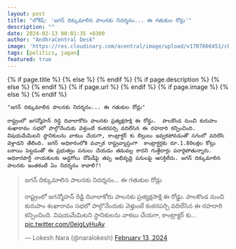 ```yaml
---
layout: post
title: "లోకేష్: 'జగన్ దిక్కుమాలిన పాలనకు నిదర్శనం... ఈ గతుకుల రోడ్లు'"
description: ""
date: 2024-02-13 00:01:35 +0300
author: "AndhraCentral Desk"
image: 'https://res.cloudinary.com/acentral/image/upload/v1707866451/cbn/lokesh_roads_rxgfut.png'
tags: [politics, jagan]
featured: true
---
```


<meta content="{{ site.title }}" property="og:site_name">
{% if page.title %}
  <meta content="{{ page.title }}" property="og:title">
{% else %}
  <meta content="{{ site.title }}" property="og:title">
{% endif %}
{% if page.description %}
  <meta content="{{ page.description }}" property="og:description">
{% else %}
  <meta content="{{ site.description }}" property="og:description">
{% endif %}
{% if page.url %}
  <meta content="{{ site.url }}{{ page.url }}" property="og:url">
{% endif %}
{% if page.image %}
  <meta content="https://res.cloudinary.com/acentral/image/upload/v1707866451/cbn/lokesh_roads_rxgfut.png" property="og:image">
{% else %}
  <meta content="{{ site.url }}/images/og.png" property="og:image">
{% endif %}

```
"జగన్ దిక్కుమాలిన పాలనకు నిదర్శనం... ఈ గతుకుల రోడ్లు"

రాష్ట్రంలో జగన్మోహన్ రెడ్డి దివాలాకోరు పాలనకు ప్రత్యక్షసాక్షి ఈ రోడ్డు.  పాలకొండ నుంచి కురుపాం శంఖారావం సభలో పాల్గొనేందుకు వెళ్తుంటే కంకరపర్చి వదిలేసిన ఈ రహదారి కన్పించింది. విషయమేమిటని స్థానికులను వాకబు చేయగా, కాంట్రాక్టర్ కు బిల్లులు ఇవ్వకపోవడంతో సగంలో వదిలేసి వెళ్లాడని తేలింది. జగన్ అధికారంలోకి వచ్చాక రాష్ట్రవ్యాప్తంగా  కాంట్రాక్టర్లకు రూ.1.80లక్షల కోట్లు బకాయి పెట్టడంతో ఈ ప్రభుత్వం పనులు చేయడం తమవల్ల కాదని గుత్తేదార్లు పరారైపోతున్నారు. అధికారపార్టీ నాయకులకు అడ్డగోలు దోపిడీపై తప్ప అభివృద్ధి పనులపై ఆసక్తిలేదు. జగన్ దిక్కుమాలిన పాలనకు ఇంతకంటే ఏం నిదర్శనం కావాలి?!
```

<blockquote class="twitter-tweet"><p lang="te" dir="ltr">జగన్ దిక్కుమాలిన పాలనకు నిదర్శనం... ఈ గతుకుల రోడ్లు<br><br>రాష్ట్రంలో జగన్మోహన్ రెడ్డి దివాలాకోరు పాలనకు ప్రత్యక్షసాక్షి ఈ రోడ్డు. పాలకొండ నుంచి కురుపాం శంఖారావం సభలో పాల్గొనేందుకు వెళ్తుంటే కంకరపర్చి వదిలేసిన ఈ రహదారి కన్పించింది. విషయమేమిటని స్థానికులను వాకబు చేయగా, కాంట్రాక్టర్ కు… <a href="https://t.co/0ejgLyHuAv">pic.twitter.com/0ejgLyHuAv</a></p>&mdash; Lokesh Nara (@naralokesh) <a href="https://twitter.com/naralokesh/status/1757404269718974882?ref_src=twsrc%5Etfw">February 13, 2024</a></blockquote> <script async src="https://platform.twitter.com/widgets.js" charset="utf-8"></script>